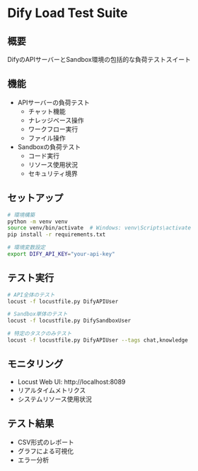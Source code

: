 # Dify Load Test Suite

## 概要
DifyのAPIサーバーとSandbox環境の包括的な負荷テストスイート

## 機能
- APIサーバーの負荷テスト
  - チャット機能
  - ナレッジベース操作
  - ワークフロー実行
  - ファイル操作
- Sandboxの負荷テスト
  - コード実行
  - リソース使用状況
  - セキュリティ境界

## セットアップ
```bash
# 環境構築
python -m venv venv
source venv/bin/activate  # Windows: venv\Scripts\activate
pip install -r requirements.txt

# 環境変数設定
export DIFY_API_KEY="your-api-key"
```

## テスト実行
```bash
# API全体のテスト
locust -f locustfile.py DifyAPIUser

# Sandbox単体のテスト
locust -f locustfile.py DifySandboxUser

# 特定のタスクのみテスト
locust -f locustfile.py DifyAPIUser --tags chat,knowledge
```

## モニタリング
- Locust Web UI: http://localhost:8089
- リアルタイムメトリクス
- システムリソース使用状況

## テスト結果
- CSV形式のレポート
- グラフによる可視化
- エラー分析